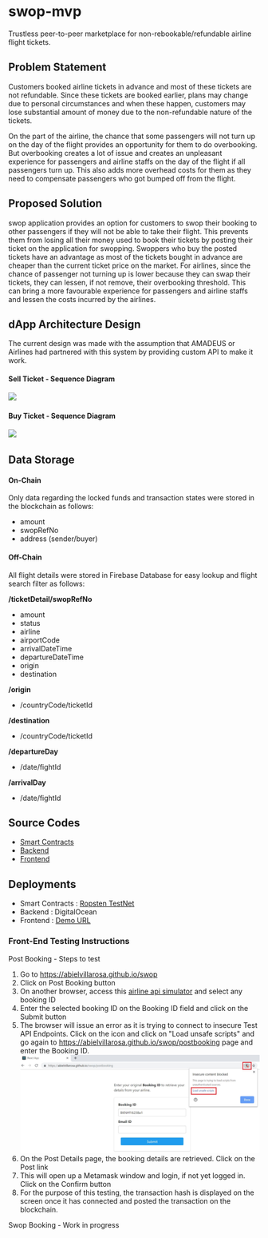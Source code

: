 # swop-mvp

Trustless peer-to-peer marketplace for non-rebookable/refundable airline flight tickets.

## Problem Statement

Customers booked airline tickets in advance and most of these tickets are not refundable. Since these tickets are booked earlier, plans may change due to personal circumstances and when these happen, customers may lose substantial amount of money due to the non-refundable nature of the tickets. 

On the part of the airline, the chance that some passengers will not turn up on the day of the flight provides an opportunity for them to do overbooking. But overbooking creates a lot of issue and creates an unpleasant experience for passengers and airline staffs on the day of the flight if all passengers turn up. This also adds more overhead costs for them as they need to compensate passengers who got bumped off from the flight.

## Proposed Solution

swop application provides an option for customers to swop their booking to other passengers if they will not be able to take their flight. This prevents them from losing all their money used to book their tickets by posting their ticket on the application for swopping. Swoppers who buy the posted tickets have an advantage as most of the tickets bought in advance are cheaper than the current ticket price on the market. For airlines, since the chance of passenger not turning up is lower because they can swap their tickets, they can lessen, if not remove, their overbooking threshold. This can bring a more favourable experience for passengers and airline staffs and lessen the costs incurred by the airlines.

## dApp Architecture Design

The current design was made with the assumption that AMADEUS or Airlines had partnered with this system by providing custom API to make it work.


#### Sell Ticket - Sequence Diagram

![](https://user-images.githubusercontent.com/47552061/61999843-0d875000-b098-11e9-9342-edee73c54de7.png)

#### Buy Ticket - Sequence Diagram

![](https://user-images.githubusercontent.com/47552061/61999844-18da7b80-b098-11e9-9db4-d36a5371580e.png)

## Data Storage

#### On-Chain

Only data regarding the locked funds and transaction states were stored in the blockchain as follows:
- amount
- swopRefNo
- address (sender/buyer)

#### Off-Chain

All flight details were stored in Firebase Database for easy lookup and flight search filter as follows:

**/ticketDetail/swopRefNo**
- amount
- status
- airline
- airportCode
- arrivalDateTime
- departureDateTime
- origin
- destination

**/origin**
- /countryCode/ticketId

**/destination**
- /countryCode/ticketId

**/departureDay**
- /date/fightId

**/arrivalDay**
- /date/fightId


## Source Codes

- [Smart Contracts](https://github.com/karlptrck/swop-contracts-mvp) 
- [Backend](https://github.com/karlptrck/swop-backend-mvp)
- [Frontend](https://github.com/abielvillarosa/swop)


## Deployments
- Smart Contracts : [Ropsten TestNet](https://github.com/karlptrck/swop-contracts-mvp/blob/master/ropsten_deployment_details.txt)
- Backend : DigitalOcean
- Frontend : [Demo URL](https://abielvillarosa.github.io/swop/)


### Front-End Testing Instructions

Post Booking - Steps to test
1) Go to https://abielvillarosa.github.io/swop
2) Click on Post Booking button
3) On another browser, access this [airline api simulator](http://68.183.204.206:3000/testBookings?fbclid=IwAR35cCJEmkGWKyb7ZYMoLAZ8jI46AgZgxnfRg5wCvqsVLh5eiEJcvXAo3Yo) and select any booking ID
4) Enter the selected booking ID on the Booking ID field and click on the Submit button
5) The browser will issue an error as it is trying to connect to insecure Test API Endpoints. Click on the icon and click on "Load unsafe scripts" and go again to https://abielvillarosa.github.io/swop/postbooking page and enter the Booking ID.
![](https://github.com/karlptrck/swop/blob/master/swop-browser-sec.JPG)
6) On the Post Details page, the booking details are retrieved. Click on the Post link
7) This will open up a Metamask window and login, if not yet logged in. Click on the Confirm button
8) For the purpose of this testing, the transaction hash is displayed on the screen once it has connected and posted the transaction on the blockchain.

Swop Booking - Work in progress
